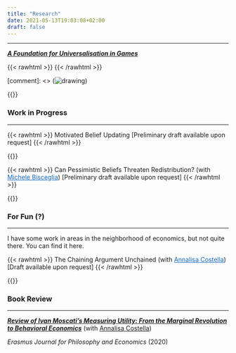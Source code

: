```yaml
---
title: "Research"
date: 2021-05-13T19:03:08+02:00
draft: false
---
```



---

<!--  [Here](https://enricomattiasalonia.com/statement/) you can find my research statement. -->

[_**A Foundation for Universalisation in Games**_](../research/docs/draft_universalisation.pdf)

{{< rawhtml >}}
<span id="two"></span>
{{< /rawhtml >}}

[comment]: <> (![drawing](dream_TradingCard.jg))

{{<hideuni>}}

### Work in Progress

---
{{< rawhtml >}}
<span id="one">Motivated Belief Updating</span> <span id="two">[Preliminary draft available upon request]</span>
{{< /rawhtml >}}

{{<hidebelief>}}

{{< rawhtml >}}
<span id="one">Can Pessimistic Beliefs Threaten Redistribution?</span> <span id="two">(with <a href="https://www.tse-fr.eu/fr/people/michele-bisceglia" style="color: #1567C0;">Michele Bisceglia</a>) [Preliminary draft available upon request]</span>
{{< /rawhtml >}}

{{<hidevoi>}}

### For Fun (?)

---

I have some work in areas in the neighborhood of economics, but not quite there. You can find it here.


{{< rawhtml >}}
<span id="one">The Chaining Argument Unchained</span> <span id="two">(with <a href="https://www.annalisacostella.com/home" style="color: #1567C0;">Annalisa Costella</a>) [Draft available upon request]</span>
{{< /rawhtml >}}

{{<hidechang>}}

### Book Review

---

[_**Review of Ivan Moscati’s Measuring Utility: From the Marginal Revolution to Behavioral Economics**_](https://ejpe.org/journal/article/view/469/337)
(with [Annalisa Costella](https://www.annalisacostella.com/home))

_Erasmus Journal for Philosophy and Economics_ (2020)

<!-- 

##### Old and Dormant

---

**Redistribution of Freedom: A formal approach** (with [Annalisa Costella](https://www.annalisacostella.com/home))

{{<hidefreedom>}}


##### Young and Foolish

---

When I was younger (and more foolish) I wrote a couple of pieces for various reasons. Although these are poorly written and hardly rigorous, I believe the ideas were intriguing and I might polish and rewrite them in the future.

[**Magic the Gathering: economic analysis of the market of a collectible card game**](https://drive.google.com/file/d/15yPA-a-yTn5jF90XFUiu9AZ7T88ubzlS/view?usp=sharing)

[**Praxeology, Psychohistory, Economics**](https://drive.google.com/file/d/1wC50V4HI6mnFPW1gmyGW6v0mHXF-Tde_/view?usp=sharing) -->
